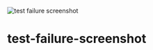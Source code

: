 ![test failure screenshot](https://user-images.githubusercontent.com/117008065/204631054-0e80b4b0-bfeb-434e-b813-9b0c3ac35af9.jpg)
# test-failure-screenshot

